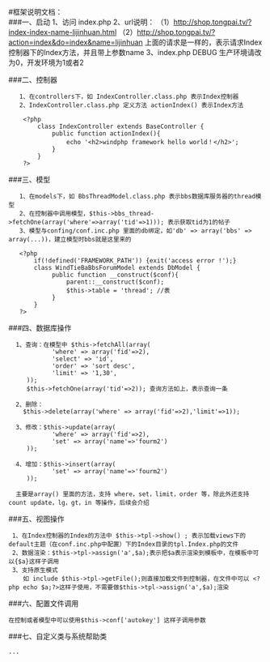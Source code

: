 #框架说明文档：<br/>
###一、启动
	1、访问 index.php
	2、url说明：
		（1）http://shop.tongpai.tv/?index-index-name-lijinhuan.html
		（2）http://shop.tongpai.tv/?action=index&do=index&name=lijinhuan
 		上面的请求是一样的，表示请求Index控制器下的Index方法，并且带上参数name
	3、index.php DEBUG 生产环境请改为0，开发环境为1或者2
		
		
###二、控制器

       1、在controllers下，如 IndexController.class.php 表示Index控制器
       2、IndexController.class.php 定义方法 actionIndex() 表示Index方法
	   
	    <?php
			class IndexController extends BaseController {
				public function actionIndex(){
					echo '<h2>windphp framework hello world！</h2>';
				}
			}
		?>
	   
###三、模型

	   1、在models下，如 BbsThreadModel.class.php 表示bbs数据库服务器的thread模型
	   2、在控制器中调用模型，$this->bbs_thread->fetchOne(array('where'=>array('tid'=>1))); 表示获取tid为1的帖子
	   3、模型与confing/conf.inc.php 里面的db绑定，如'db' => array('bbs' => array(...))，建立模型时bbs就是这里来的
       
	   <?php
		   if(!defined('FRAMEWORK_PATH')) {exit('access error !');}
		   class WindTieBaBbsForumModel extends DbModel {
				public function __construct($conf){
					parent::__construct($conf);
					$this->table = 'thread'; //表
				}
		   }
	   ?>
	   
	   
###四、数据库操作

	  1、查询：在模型中 $this->fetchAll(array(
				'where' => array('fid'=>2),
				'select' => 'id',
				'order' => 'sort desc',
				'limit' => '1,30',
		 ));
		 $this->fetchOne(array('tid'=>2)); 查询方法如上，表示查询一条
		 
	  2、删除：
		$this->delete(array('where' => array('fid'=>2),'limit'=>1)); 
		
	  3、修改：$this->update(array(
				'where' => array('fid'=>2),
				'set' => array('name'=>'fourm2')
		 ));
		 
	  4、增加：$this->insert(array(
				'set' => array('name'=>'fourm2')
		 ));
		 
	  主要是array() 里面的方法，支持 where，set，limit，order 等，除此外还支持count update，lg，gt，in 等操作，后续会介绍

	  
###五、视图操作

	 1、在Index控制器的Index的方法中 $this->tpl->show() ; 表示加载views下的default主题（在conf.inc.php中配置）下的Index目录的tpl.Index.php的文件
	 2、数据渲染：$this->tpl->assign('a',$a);表示把$a表示渲染到模板中，在模板中可以{$a}这样子调用
	 3、支持原生模式
		如 include $this->tpl->getFile();则直接加载文件到控制器，在文件中可以 <?php echo $a;?>这样子使用，不需要做$this->tpl->assign('a',$a);渲染
		
		
###六、配置文件调用

	在控制或者模型中可以使用$this->conf['autokey'] 这样子调用参数
	

###七、自定义类与系统帮助类

	...
		

		 
		
	   
